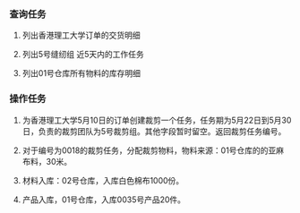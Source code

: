 



### 查询任务

1. 列出香港理工大学订单的交货明细

2. 列出5号缝纫组 近5天内的工作任务

3. 列出01号仓库所有物料的库存明细

   

### 操作任务

1. 为香港理工大学5月10日的订单创建裁剪一个任务，任务期为5月22日到5月30日，负责的裁剪团队为5号裁剪组。其他字段暂时留空。返回裁剪任务编号。

2. 对于编号为0018的裁剪任务，分配裁剪物料，物料来源：01号仓库的的亚麻布料，30米。

3. 材料入库：02号仓库，入库白色棉布1000份。

4. 产品入库，01号仓库，入库0035号产品20件。

   






